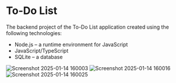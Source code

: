 # To-Do List
The backend project of the To-Do List application created using the following technologies:

- Node.js – a runtime environment for JavaScript
- JavaScript/TypeScript
- SQLite – a database

![Screenshot 2025-01-14 160003](https://github.com/user-attachments/assets/a46139aa-e8e1-4fa5-919f-2e1ef4daa769)
![Screenshot 2025-01-14 160016](https://github.com/user-attachments/assets/e9ea0984-e443-4975-bf35-924130b02413)
![Screenshot 2025-01-14 160025](https://github.com/user-attachments/assets/f1e7d250-0599-4052-823e-a75c42d85c05)

